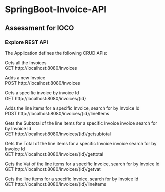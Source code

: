 # SpringBoot-Invoice-API
## Assessment for IOCO

### Explore REST API

The Application defines the following
CRUD APIs:

Gets all the Invoices  
GET http://localhost:8080/invoices

Adds a new Invoice  
POST http://localhost:8080/invoices

Gets a specific invoice by invoice Id  
GET http://localhost:8080/invoices/{id}

Adds the line items for a specific Invoice,
search for by Invoice Id  
POST http://localhost:8080/invoices/{id}/lineItems

Gets the Subtotal of the line items for a specific Invoice
invoice search for by Invoice Id  
GET http://localhost:8080/invoices/{id}/getsubtotal

Gets the Total of the line items for a specific Invoice
invoice search for by Invoice Id  
GET http://localhost:8080/invoices/{id}/gettotal

Gets the Vat of the line items for a specific Invoice,
search for by Invoice Id  
GET http://localhost:8080/invoices/{id}/getvat

Gets the line items for a specific Invoice,
search for by Invoice Id  
GET http://localhost:8080/invoices/{id}/lineItems
